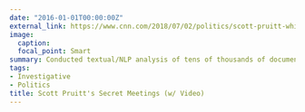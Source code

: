 ```yaml
---
date: "2016-01-01T00:00:00Z"
external_link: https://www.cnn.com/2018/07/02/politics/scott-pruitt-whistleblower-secret-calendar/index.html
image:
  caption: 
  focal_point: Smart
summary: Conducted textual/NLP analysis of tens of thousands of documents to identify instances of the EPA administrator's secret meetings
tags:
- Investigative
- Politics
title: Scott Pruitt's Secret Meetings (w/ Video)
---
```


